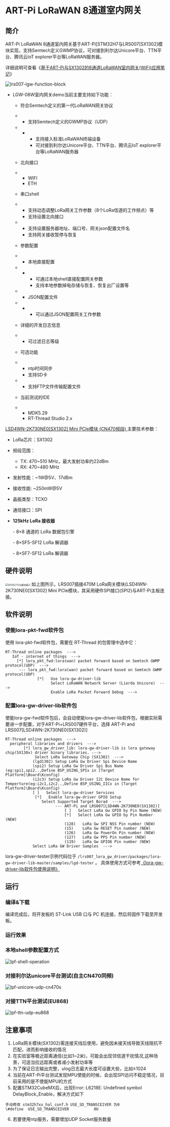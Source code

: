 # ART-Pi LoRaWAN 8通道室内网关

## 简介

ART-Pi LoRaWAN 8通道室内网关基于ART-Pi[STM32H7与LRS007[SX1302]模块实现，支持Semtech定义GWMP协议，可对接到利尔达Unicore平台、TTN平台、腾讯云IoT explorer平台等LoRaWAN服务器。

详细说明可查看《[基于ART-Pi与SX1302的8通道LoRaWAN室内网关(WiFi)应用笔记]()》

![lrs007-lgw-function-block](./figures/lrs007-lgw-function-block.png)

- LGW-08W室内网关demo当前主要支持如下功能：

  - 符合Semtech定义的第一代LoRaWAN网关协议

  - - 支持Semtech定义的GWMP协议（UDP）

  - - - 支持接入标准LoRaWAN终端设备
      - 可对接到利尔达Unicore平台、TTN平台、腾讯云IoT explorer平台等LoRaWAN服务器

  - 北向接口

  - - WIFI
    - ETH

  - 串口shell

  - - 支持动态调整LoRa网关工作参数（8个LoRa信道的工作频点）等
    - 支持设置北向接口

  - - 支持设置服务器地址、端口号、网关json配置文件名
    - 支持网关接收暂停与恢复

  - 参数配置

  - - 本地直接配置

  - - - 可通过本地shell直接配置网关参数
      - 支持本地参数掉电存储与恢复、恢复出厂设置等

  - - JSON配置文件

  - - - 可以通过JSON配置网关工作参数

  - 详细的开发日志信息

  - - 可过滤日志等级

  - 可选功能

  - - ntp时间同步
    - 支持SD卡

  - - 支持FTP文件传输配置文件

  - 当前测试的IDE

  - - MDK5.29
    - RT-Thread Studio 2.x

[LSD4WN-2K730NE0[SX1302] Mini PCIe模块 (CN470频段) ](http://wsn.lierda.com/index.php/Home/product/detail/id/100.html)主要技术参数：

- LoRa芯片：SX1302

- 频段范围：

  - TX: 470~510 MHz，最大发射功率约22dBm
  - RX: 470~480 MHz

- 发射性能：~1W@5V、17dBm

- 接收性能:  ~250mW@5V

- 晶振类型：TCXO

- 通信接口：SPI

- **125kHz LoRa 接收器**

  \- 8×8 通道的 LoRa 数据包引擎

  \- 8×SF5-SF12 LoRa 解调器

  \- 8×SF7-SF12 LoRa 解调器

## 硬件说明
<img src="./figures/lrs007-mini_pcie-sx1302-sch.png" alt="SX1302 PCIe模块接口" style="zoom: 50%;" />
如上图所示，LRS007插接470M LoRa网关模块(LSD4WN-2K730NE0[SX1302] Mini PCIe模块，其采用硬件SPI接口(SPI2)与ART-Pi主板连接。

## 软件说明

### 使能lora-pkt-fwd软件包

使用 lora-pkt-fwd软件包，需要在 RT-Thread 的包管理中选中它：

```
RT-Thread online packages  --->
   IoT - internet of things  --->
     [*] lora_pkt_fwd:lora(wan) packet forward based on Semtech GWMP protocol(UDP)  --->
      --- lora_pkt_fwd:lora(wan) packet forward based on Semtech GWMP protocol(UDP)                                 
  			  [*]   Use lora-gw-driver-lib                                                             
  					Select LoRaWAN Network Server (Lierda Unicore)  --->                                         
				    Enable LoRa Packet Forward Debug  --->                                                                                  
```

### 配置lora-gw-driver-lib软件包

使能lora-gw-fwd软件包后，会自动使能lora-gw-driver-lib软件包，根据实际需要进一步配置，对于ART-Pi+LRS007硬件平台，选择 ART-Pi and LRS007[LSD4WN-2K730NE0(SX1302)]

```
RT-Thread online packages  --->
  peripheral libraries and drivers  --->
        [*] lora_gw_driver_lib: lora-gw-driver-lib is lora gateway chip(SX130x) driver binary libraries. --->
    	     Select LoRa Gateway Chip (SX1302)  ---> 
    		(lgd1302) Setup LoRa Gw Driver Spi Device Name
    	    (spi2) Setup LoRa Gw Driver Spi Bus Name (eg:spi1,spi2..,Define BSP_USING_SPIx in [Target Platform]\Board\Kconfig)
            (i2c3) Setup LoRa Gw Driver I2C Device Name for Temperture(eg:i2c1,i2c2..,Define BSP_USING_IICx in [Target Platform]\Board\Kconfig)
    		[ ]   Select lora-gw-driver Services
    	     [*]   Enable lora-gw-driver GPIO Setup
    			Select Supported Target Borad  --->
    				  --- ART-Pi and LRS007[LSD4WN-2K730NE0(SX1302)]                                         
                          [ ]   Select LoRa Gw GPIO by Pin Name (NEW)                                           
                          [*]   Select LoRa Gw GPIO by Pin Number (NEW)                                         
                          (128)   LoRa Gw SPI NSS Pin number (NEW)                                             
                          (15)    LoRa Gw RESET Pin number (NEW)                                                
                          (126)   LoRa Gw PowerOn Pin number (NEW)                                                
                          (127)   LoRa Gw PPS Pin number (NEW)                                                
                          (119)   LoRa Gw GPIO6 Pin number (NEW)
   		    Select LoRa GW Driver Samples  --->                                           
```

lora-gw-driver-tester示例代码位于 `/lrs007_lora_gw_driver/packages/lora-gw-driver-lib-master/samples/lgd-tester` 。
具体使用方式可参考[《lora-gw-driver-lib软件包使用说明》](https://github.com/Forest-Rain/lora-gw-driver-lib/tree/master/docs)


## 运行
### 编译&下载

编译完成后，将开发板的 ST-Link USB 口与 PC 机连接，然后将固件下载至开发板。

### 运行效果

### 本地shell参数配置方式

![lpf-shell-operation](./figures/lpf-shell-operation.gif)

### 对接利尔达unicore平台测试(自主CN470同频)

![lpf-unicore-udp-cn470s](./figures/lpf-unicore-udp-cn470s.gif)

### 对接TTN平台测试(EU868)

![lpf-ttn-udp-eu868](./figures/lpf-ttn-udp-eu868.gif)

## 注意事项

1. LoRa网关模块(SX1302)需连接天线后使用，避免因未接天线导致天线阻抗不匹配，进而影响接收的情况
2. 在实验室等极近距离通信(比如1~2米)，可能会出现邻信道干扰情况,这种场景，可适当拉远距离或者减小发射功率等
3. 为了保证日志输出完整，ulog日志最大长度可设置大些，比如≥1024
4. 当前在ART-Pi平台测试发现MPU使能的时候，会出现SPI访问不稳定情况，目前采用的是不使能MPU的方式
5. 配置STM32CubeMX后，出现Error: L6218E: Undefined symbol DelayBlock_Enable，解决方式如下

```
手动修改 stm32h7xx_hal_conf.h USE_SD_TRANSCEIVER 为0
\#define  USE_SD_TRANSCEIVER           0U  
```

6. 若要使用ntp服务，需要增加UDP Socket服务数量

